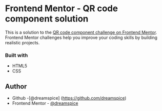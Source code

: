 # Frontend Mentor - QR code component solution

This is a solution to the [QR code component challenge on Frontend Mentor](https://www.frontendmentor.io/challenges/qr-code-component-iux_sIO_H). Frontend Mentor challenges help you improve your coding skills by building realistic projects. 

### Built with

- HTML5
- CSS

## Author

- Github -[@dreamspice] (https://github.com/dreamspice)
- Frontend Mentor - [@dreamspice](https://www.frontendmentor.io/profile/dreamspice)

